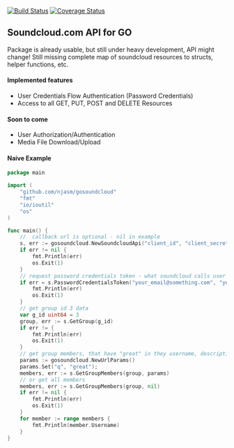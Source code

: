 [![Build Status](https://travis-ci.org/njasm/gosoundcloud.svg?branch=master)](https://travis-ci.org/njasm/gosoundcloud) 
[![Coverage Status](https://coveralls.io/repos/njasm/gosoundcloud/badge.svg?branch=master)](https://coveralls.io/r/njasm/gosoundcloud?branch=master)

## Soundcloud.com API for GO

Package is already usable, but still under heavy development, API might change!
Still missing complete map of soundcloud resources to structs, helper functions, etc.

#### Implemented features 

* User Credentials Flow Authentication (Password Credentials)
* Access to all GET, PUT, POST and DELETE Resources

#### Soon to come

* User Authorization/Authentication
* Media File Download/Upload

#### Naive Example

```go
package main

import (
    "github.com/njasm/gosoundcloud"
    "fmt"
    "io/ioutil"
    "os"
)

func main() {
    //  callback url is optional - nil in example
    s, err := gosoundcloud.NewSoundcloudApi("client_id", "client_secret", nil)
    if err != nil {
        fmt.Println(err)
        os.Exit(1)
    }
    // request password credentials token - what soundcloud calls user credentials authentication
    if err = s.PasswordCredentialsToken("your_email@something.com", "your_password"); err != nil {
        fmt.Println(err)
        os.Exit(1)
    }
    // get group id 3 data
    var g_id uint64 = 3
    group, err := s.GetGroup(g_id)
    if err != {
        fmt.Println(err)
        os.Exit(1)
    }
    // get group members, that have "great" in they username, description, etc
    params := gosoundcloud.NewUrlParams()
    params.Set("q", "great");
    members, err := s.GetGroupMembers(group, params)
    // or get all members
    members, err := s.GetGroupMembers(group, nil)
    if err != nil {
        fmt.Println(err)
        os.Exit(1)
    }
    for member := range members {
        fmt.Println(member.Username)
    }
}
```